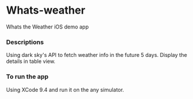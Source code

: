# Whats-weather
Whats the Weather iOS demo app
### Descriptions
Using dark sky's API to fetch weather info in the future 5 days. Display the details in table view.
### To run the app
Using XCode 9.4 and run it on the any simulator.
